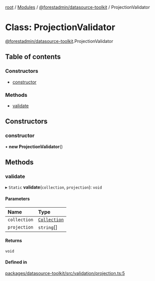 [root](../README.md) / [Modules](../modules.md) / [@forestadmin/datasource-toolkit](../modules/forestadmin_datasource_toolkit.md) / ProjectionValidator

# Class: ProjectionValidator

[@forestadmin/datasource-toolkit](../modules/forestadmin_datasource_toolkit.md).ProjectionValidator

## Table of contents

### Constructors

- [constructor](forestadmin_datasource_toolkit.ProjectionValidator.md#constructor)

### Methods

- [validate](forestadmin_datasource_toolkit.ProjectionValidator.md#validate)

## Constructors

### constructor

• **new ProjectionValidator**()

## Methods

### validate

▸ `Static` **validate**(`collection`, `projection`): `void`

#### Parameters

| Name | Type |
| :------ | :------ |
| `collection` | [`Collection`](../interfaces/forestadmin_datasource_toolkit.Collection.md) |
| `projection` | `string`[] |

#### Returns

`void`

#### Defined in

[packages/datasource-toolkit/src/validation/projection.ts:5](https://github.com/ForestAdmin/agent-nodejs/blob/ab7dfd8/packages/datasource-toolkit/src/validation/projection.ts#L5)
